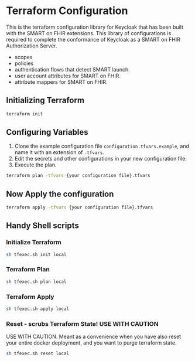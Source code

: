 # Terraform Configuration

This is the terraform configuration library for Keycloak that has been built with the SMART on FHIR
extensions. This library of configurations is required to complete the conformance of Keycloak as
a SMART on FHIR Authorization Server.

- scopes
- policies
- authentication flows that detect SMART launch.
- user account attributes for SMART on FHIR.
- attribute mappers for SMART on FHIR.

## Initializing Terraform

```bash
terraform init
```

## Configuring Variables

1. Clone the example configuration file ```configuration.tfvars.example```, and name it with an extension of ```.tfvars```.
2. Edit the secrets and other configurations in your new configuration file.
3. Execute the plan.

```bash
terraform plan -tfvars {your configuration file}.tfvars
```

## Now Apply the configuration

```bash
terraform apply -tfvars {your configuration file}.tfvars
```

## Handy Shell scripts

### Initialize Terraform

```bash
sh tfexec.sh init local
```

### Terraform Plan

```bash
sh tfexec.sh plan local
```

### Terraform Apply

```bash
sh tfexec.sh apply local
```

### Reset - scrubs Terraform State! USE WITH CAUTION

USE WITH CAUTION. Meant as a convenience when you have also reset your entire docker deployment,
and you want to purge terraform state.

```bash
sh tfexec.sh reset local
```
